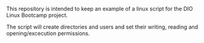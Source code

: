 This repository is intended to keep an example of a linux script for the DIO Linux Bootcamp project.

The script will create directories and users and set their writing, reading and opening/excecution permissions.